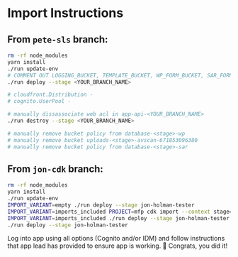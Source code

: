 # Import Instructions

## From `pete-sls` branch:

```sh
rm -rf node_modules
yarn install
./run update-env
# COMMENT OUT LOGGING_BUCKET, TEMPLATE_BUCKET, WP_FORM_BUCKET, SAR_FORM_BUCKET and values for short-circuiting SSM in .env file
./run deploy --stage <YOUR_BRANCH_NAME>

# cloudfront.Distribution -
# cognito.UserPool -

# manually dissassociate web acl in app-api-<YOUR_BRANCH_NAME>
./run destroy --stage <YOUR_BRANCH_NAME>

# manually remove bucket policy from database-<stage>-wp
# manually remove bucket uploads-<stage>-avscan-671853096380
# manually remove bucket policy from database-<stage>-sar

```

## From `jon-cdk` branch:

```sh
rm -rf node_modules
yarn install
./run update-env
IMPORT_VARIANT=empty ./run deploy --stage jon-holman-tester
IMPORT_VARIANT=imports_included PROJECT=mfp cdk import --context stage=jon-holman-tester --force
IMPORT_VARIANT=imports_included ./run deploy --stage jon-holman-tester
./run deploy --stage jon-holman-tester
```

Log into app using all options (Cognito and/or IDM) and follow instructions that app lead has provided to ensure app is working.
:tada: Congrats, you did it!
